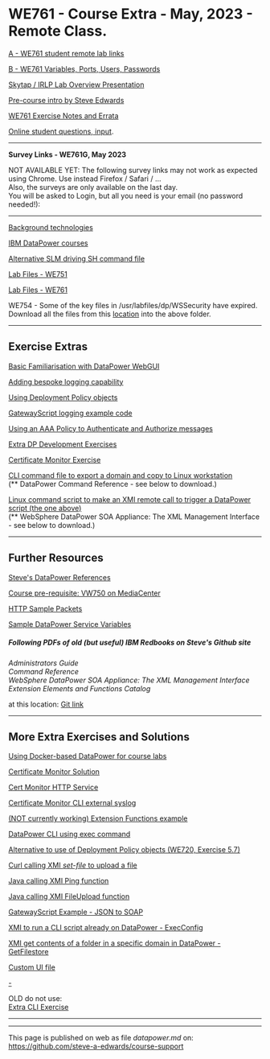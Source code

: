 # WE761 - Course Extra - May, 2023 - Remote Class.

[A - WE761 student remote lab links](https://github.com/steve-a-edwards/we761/blob/master/class-info/2023-05-02.md "Click this link to see the student links to the IRLP Labs.")  

<!--
[B - WE75x Variables, Ports, Users, Passwords](https://github.com/steve-a-edwards/course-support/blob/master/WE751-WE752-WE753-WE754-Variables-and-Ports.pdf "Values for WE751, WE752, WE753, WE754 Exercises.")
-->

[B - WE761 Variables, Ports, Users, Passwords](https://github.com/steve-a-edwards/course-support/blob/master/WE761-Variables-and-Ports.pdf "Values for WE761 Exercises.")

<!--
Source of below here:
https://docs.google.com/document/d/14I0HhAJG9l7C_CX4KOYvPtGOOW3QlKH9qWDDXKuq6Rc/edit?usp=share_link
-->
[Skytap / IRLP Lab Overview Presentation](https://github.com/steve-a-edwards/course-support/blob/master/DataPower-Course-via-Skytap.pdf "Brief overview of the Ubuntu Desktop and DataPower remote images.")

[Pre-course intro by Steve Edwards](https://github.com/steve-a-edwards/course-support/blob/master/Pre-Course-Intro.pdf)  

<!--
[WE751 Exercise Notes and Errata](https://github.com/steve-a-edwards/course-support/blob/master/WE751-Exercise-Notes-and-Errata.pdf)
-->

<!--
[WE754 Exercise Notes and Errata](https://docs.google.com/document/d/e/2PACX-1vTph5P1nmoCDmLv_Ex6RaK61ZMek9Ob3qEEQT0a-z_xF7bGwuJ6xv8ospNaBBN7eMidPHFMnSVB_ask/pub)
-->

[WE761 Exercise Notes and Errata](https://github.com/steve-a-edwards/course-support/blob/master/WE761-Exercise-Notes-and-Errata.pdf)

[Online student questions, input](https://docs.google.com/document/d/1sSljg4K5qNYO0lbjifHV2Xim9MvnJn3sNtFL7Gb5z00/edit?usp=sharing).

<hr/>
<b>Survey Links - WE761G, May 2023</b>

NOT AVAILABLE YET: The following survey links may not work as expected using Chrome. Use instead Firefox / Safari / ...<br/> 
Also, the surveys are only available on the last day.  
You will be asked to Login, but all you need is your email (no password needed!):  

<!--
[WE761 Online Students Survey link](https://globalknowledge.az1.qualtrics.com/jfe/form/SV_2l9xxtKvLOyJCKN?EVENTID=UK269815)  
-->
<hr/>

[Background technologies](https://github.com/steve-a-edwards/course-support/blob/master/DataPower-Course-Background.pdf)

[IBM DataPower courses](https://github.com/steve-a-edwards/course-support/blob/master/ibm-datapower-courses.md)

[Alternative SLM driving SH command file](https://github.com/steve-a-edwards/we751/blob/master/driveSLM-WE751.sh)

[Lab Files - WE751](https://drive.google.com/file/d/1iB-2_XFKUSKskYtp7r05huP5Cg8s1ELy/view?usp=sharing "Take away lab files in a ZIP (click this link, then click Download link at the top right of the page).")

[Lab Files - WE761](https://drive.google.com/file/d/1HjmIZruNDIUsfUJVMXeDKm8LhoHop9Es/view?usp=sharing "Take away lab files in a ZIP (click this link, then click Download link at the top right of the page).")

WE754 - Some of the key files in /usr/labfiles/dp/WSSecurity have expired.  
Download all the files from this [location](https://github.com/steve-a-edwards/we754/tree/master/updated-keys) into the above folder.  

---
## Exercise Extras

[Basic Familiarisation with DataPower WebGUI](https://github.com/steve-a-edwards/course-support/blob/master/Initial-DataPower-Exploration.pdf "Exploring DataPower features.")

[Adding bespoke logging capability](https://github.com/steve-a-edwards/we751/blob/master/extra-exercises/error-handling-log.xsl "Instructions are in the XSL file.")

[Using Deployment Policy objects](https://github.com/steve-a-edwards/course-support/blob/master/DeploymentPolicy-ExtraExercise.pdf "See here")

[GatewayScript logging example code](https://github.com/steve-a-edwards/GatewayScript-Examples/blob/master/7.2/console-log-own-category.js "Log entry triggering using specific category.")

[Using an AAA Policy to Authenticate and Authorize messages](https://github.com/steve-a-edwards/course-support/blob/master/AAAPolicy-Extra-Exercise.pdf "Augments existing HelloWorld MPGW.")

[Extra DP Development Exercises](https://github.com/steve-a-edwards/course-support/blob/master/Extra-DP-Development-Exercises.pdf "HTTP Service, side calls ... .")

[Certificate Monitor Exercise](https://github.com/steve-a-edwards/course-support/blob/master/Certificate-Monitor-Exercise.cfg "This exercise require logging in as user *sysadmin*.")

[CLI command file to export a domain and copy to Linux workstation](https://github.com/steve-a-edwards/course-support/blob/master/DataPower-Backup-and-Copy-Externally-Script.pdf)   
(** DataPower Command Reference - see below to download.)

[Linux command script to make an XMI remote call to trigger a DataPower script (the one above)](https://github.com/steve-a-edwards/we761/blob/master/sample-sh-code/xmi-ExecConfig.sh)   
(** WebSphere DataPower SOA Appliance: The XML Management Interface  - see below to download.)  


---
## Further Resources

[Steve's DataPower References](https://github.com/steve-a-edwards/course-support/blob/master/datapower-references.md "A list of references that Steve has compiled for over 12 years")  

[Course pre-requisite: VW750 on MediaCenter](https://mediacenter.ibm.com/media/t/1_fb2tsml1 "IBM DataPower Gateway Appliance V7.5.0 Technical Introduction by Jim Brown, Mar 2016  - Youtube (49:02).")

[HTTP Sample Packets](https://github.com/steve-a-edwards/course-support/blob/master/Sample-HTTP-Combined.pdf "Samples showing HTTP methods, HTTP headers, URIs, content, ...")

[Sample DataPower Service Variables](https://raw.githubusercontent.com/steve-a-edwards/we751/master/sample-datapower-service-vars.md "As may be seen in the multistep probe.")

##### Following PDFs of old (but useful) IBM Redbooks on Steve's Github site  
 *Administrators Guide*  
 *Command Reference*  
 *WebSphere DataPower SOA Appliance: The XML Management Interface*  
 *Extension Elements and Functions Catalog*  
 
at this location: [Git link](https://github.com/steve-a-edwards/course-support/tree/master/redbooks)
<!--
[DataPower Administrators Guide](https://drive.google.com/file/d/0B3s7NxeB9e0ZVnZ1UExMSnBxNUU/view?usp=sharing "XI50, 3.8.1, June 2010.")

[DataPower Command Reference](https://drive.google.com/file/d/0B3s7NxeB9e0ZRXQ1dUZuVjRlZmc/view?usp=sharing "XI50, 3.8.1, June 2010.")

[DataPower Extension Functions](https://drive.google.com/file/d/0B3s7NxeB9e0ZSkdVbDF0eFUxaE0/view?usp=sharing "XI50, 3.8.1, August 2010.")

[WebSphere DataPower SOA Appliance: The XML Management Interface](https://drive.google.com/file/d/0B3s7NxeB9e0ZNWFoT3VkbjJtMWc/view?usp=sharing "XI50, 3.7, September 2008.")
-->

---
## More Extra Exercises and Solutions

[Using Docker-based DataPower for course labs](https://github.com/steve-a-edwards/course-support/blob/master/DataPower-Docker-Lab-Setup.pdf "Shows how to set up a Docker-based DataPower and carry out the course labs..")

[Certificate Monitor Solution](https://github.com/steve-a-edwards/course-support/blob/master/Certificate-Monitor-CLI-Solution.cfg)  

[Cert Monitor HTTP Service](https://github.com/steve-a-edwards/course-support/blob/master/Cert-Monitor-HTTP-Service.cfg "A service giving access to a log file, without having to login to DataPower.")

[Certificate Monitor CLI external syslog](https://github.com/steve-a-edwards/course-support/blob/master/Certificate-Monitor-CLI-external-syslog.cfg)

[(NOT currently working) Extension Functions example](https://docs.google.com/document/d/1hQnJWln_Dom4sadZpwgQQi7IwJAMJ0l2TOn53Ik2gcY/pub)

[DataPower CLI using exec command](https://github.com/steve-a-edwards/course-support/blob/master/CLI-exec-script.txt)

[Alternative to use of Deployment Policy objects (WE720, Exercise 5.7)](https://github.com/steve-a-edwards/course-support/blob/master/change-configuration-studentnn_import_domain.cfg "CLI to change configuration in another domain.") 

[Curl calling XMI *set-file* to upload a file](https://github.com/steve-a-edwards/course-support/blob/master/xmi-file-send.xml)  

[Java calling XMI Ping function](https://github.com/steve-a-edwards/datapower-java/blob/main/src/client/soma/coded/main/Ping_Client.java "Ping_Client.java.")

[Java calling XMI FileUpload function](https://github.com/steve-a-edwards/datapower-java/blob/main/src/client/soma/coded/main/UploadFile_Client.java "UploadFile_Client.java.")

<!--
[GatewayScript Example  - JSON to SOAP](https://docs.google.com/document/d/1QB_nugvVLhaJ6OmLXUgb5J-WHhmB9T6SqmV3Bn4_G6o/pub)  
-->
[GatewayScript Example  - JSON to SOAP](https://raw.githubusercontent.com/steve-a-edwards/course-support/master/extra-exercises/json-soap.js)  


[XMI to run a CLI script already on DataPower - ExecConfig](https://github.com/steve-a-edwards/course-support/blob/master/xmi-exec-config.xml)

[XMI get contents of a folder in a specific domain in DataPower - GetFilestore](https://github.com/steve-a-edwards/course-support/blob/master/xmi-get-filestore.xml)

[Custom UI file](https://github.com/steve-a-edwards/we761/blob/master/various/se-custom-ui.xml)


[-](https://raw.githubusercontent.com/steve-a-edwards/course-support/master/early-setup-request-to-students/0-put-files-ubuntu-datapower.txt)

OLD do not use:  
[Extra CLI Exercise](https://docs.google.com/document/d/1zjyVUejlf5z8ccDGr1RlcCsiLVt1qFDK7we6FNODsA4/pub)


---

<!--
[DataPower Monitoring Facility](http://www.escala-live.co.uk:84 "This is a DataPower-based service, using XMI to find the status of other DataPowers. Try the SVG links using Firefox or Chrome.")
-->

---

This page is published on web as file *datapower.md* on: <https://github.com/steve-a-edwards/course-support>  
 
